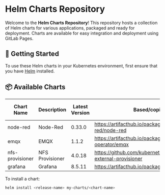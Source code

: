 
# Helm Charts Repository

Welcome to the **Helm Charts Repository**! This repository hosts a collection of Helm charts for various applications, packaged and ready for deployment. Charts are available for easy integration and deployment using GitLab Pages.

## 🚀 Getting Started

To use these Helm charts in your Kubernetes environment, first ensure that you have [Helm](https://helm.sh/docs/intro/install/) installed.

## 📦 Available Charts

| Chart Name      | Description                | Latest Version | Based/copied from                                                  | Last Merged Version |
|-----------------|----------------------------|----------------|--------------------------------------------------------------------|---------------------|
| node-red        | Node-Red                   | 0.33.0         | https://artifacthub.io/packages/helm/node-red/node-red             | 0.33.0              |
| emqx            | EMQX                       | 1.1.2          | https://artifacthub.io/packages/helm/emqx-operator/emqx            | 5.8.1               |
| nfs-provisioner | NFS Provisioner            | 4.0.18         | https://github.com/kubernetes-sigs/nfs-subdir-external-provisioner | 4.0.18              |
| grafana         | Grafana                    | 8.5.11         | https://artifacthub.io/packages/helm/grafana/grafana               | 8.5.11              |

To install a chart:
```bash
helm install <release-name> my-charts/<chart-name>
```
